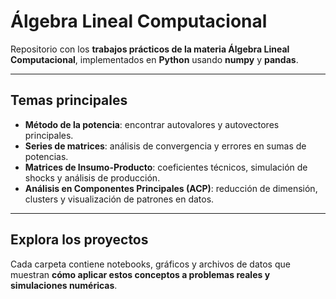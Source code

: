 # Álgebra Lineal Computacional

Repositorio con los **trabajos prácticos de la materia Álgebra Lineal Computacional**, implementados en **Python** usando **numpy** y **pandas**.

---

## Temas principales

- **Método de la potencia**: encontrar autovalores y autovectores principales.  
- **Series de matrices**: análisis de convergencia y errores en sumas de potencias.  
- **Matrices de Insumo-Producto**: coeficientes técnicos, simulación de shocks y análisis de producción.  
- **Análisis en Componentes Principales (ACP)**: reducción de dimensión, clusters y visualización de patrones en datos.  
---

## Explora los proyectos

Cada carpeta contiene notebooks, gráficos y archivos de datos que muestran **cómo aplicar estos conceptos a problemas reales y simulaciones numéricas**.


